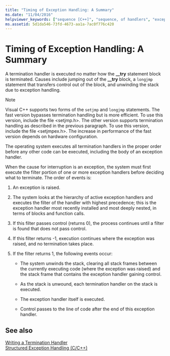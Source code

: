 ```yaml
---
title: "Timing of Exception Handling: A Summary"
ms.date: "11/04/2016"
helpviewer_keywords: ["sequence [C++]", "sequence, of handlers", "exception handling [C++], timing", "setjmpex.h", "termination handlers [C++], timing", "setjmp.h", "handlers [C++], order of exception", "structured exception handling [C++], timing"]
ms.assetid: 5d1da546-73fd-4673-aa1a-7ac0f776c420
---
```

# Timing of Exception Handling: A Summary

A termination handler is executed no matter how the **__try** statement block is terminated. Causes include jumping out of the **__try** block, a `longjmp` statement that transfers control out of the block, and unwinding the stack due to exception handling.

> [!NOTE]
>  Visual C++ supports two forms of the `setjmp` and `longjmp` statements. The fast version bypasses termination handling but is more efficient. To use this version, include the file \<setjmp.h>. The other version supports termination handling as described in the previous paragraph. To use this version, include the file \<setjmpex.h>. The increase in performance of the fast version depends on hardware configuration.

The operating system executes all termination handlers in the proper order before any other code can be executed, including the body of an exception handler.

When the cause for interruption is an exception, the system must first execute the filter portion of one or more exception handlers before deciding what to terminate. The order of events is:

1. An exception is raised.

1. The system looks at the hierarchy of active exception handlers and executes the filter of the handler with highest precedence; this is the exception handler most recently installed and most deeply nested, in terms of blocks and function calls.

1. If this filter passes control (returns 0), the process continues until a filter is found that does not pass control.

1. If this filter returns -1, execution continues where the exception was raised, and no termination takes place.

1. If the filter returns 1, the following events occur:

   - The system unwinds the stack, clearing all stack frames between the currently executing code (where the exception was raised) and the stack frame that contains the exception handler gaining control.

   - As the stack is unwound, each termination handler on the stack is executed.

   - The exception handler itself is executed.

   - Control passes to the line of code after the end of this exception handler.

## See also

[Writing a Termination Handler](../cpp/writing-a-termination-handler.md)<br/>
[Structured Exception Handling (C/C++)](../cpp/structured-exception-handling-c-cpp.md)